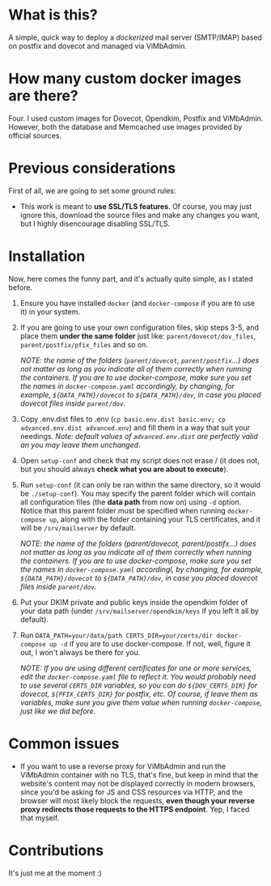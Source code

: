 # What is this?

A simple, quick way to deploy a *dockerized* mail server (SMTP/IMAP) based on postfix and dovecot and managed via ViMbAdmin.

# How many custom docker images are there?

Four. I used custom images for Dovecot, Opendkim, Postfix and ViMbAdmin. However, both the database and Memcached use images provided by official sources.

# Previous considerations

First of all, we are going to set some ground rules:

- This work is meant to **use SSL/TLS features**. Of course, you may just ignore this, download the source files and make any changes you want, but I highly disencourage disabling SSL/TLS.

# Installation

Now, here comes the funny part, and it's actually quite simple, as I stated before.

1. Ensure you have installed `docker` (and `docker-compose` if you are to use it) in your system.
2. If you are going to use your own configuration files, skip steps 3-5, and place them **under the same folder** just like: `parent/dovecot/dov_files`, `parent/postfix/pfix_files` and so on.

    *NOTE: the name of the folders (`parent/dovecot`, `parent/postfix`...) does not matter as long as you indicate all of them correctly when running the containers. If you are to use docker-compose, make sure you set the names in `docker-compose.yaml` accordingly, by changing, for example, `${DATA_PATH}/dovecot` to `${DATA_PATH}/dov`, in case you placed dovecot files inside `parent/dov`.*
3. Copy .env.dist files to .env (`cp basic.env.dist basic.env; cp advanced.env.dist advanced.env`) and fill them in a way that suit your needings. *Note: default values of `advanced.env.dist` are perfectly valid an you may leave them unchanged*.
4. Open `setup-conf` and check that my script does not erase / (it does not, but you should always **check what you are about to execute**).
5. Run `setup-conf` (it can only be ran within the same directory, so it would be `./setup-conf`). You may specify the parent folder which will contain all configuration files (the **data path** from now on) using `-d` option. Notice that this parent folder must be specified when running `docker-compose up`, along with the folder containing your TLS certificates, and it will be `/srv/mailserver` by default.

    *NOTE: the name of the folders (parent/dovecot, parent/postifx...) does not matter as long as you indicate all of them correctly when running the containers. If you are to use docker-compose, make sure you set the names in `docker-compose.yaml` accordingl, by changing, for example, `${DATA_PATH}/dovecot` to `${DATA_PATH}/dov`, in case you placed dovecot files inside `parent/dov`.*
6. Put your DKIM private and public keys inside the opendkim folder of your data path (under `/srv/mailserver/opendkim/keys` if you left it all by default).
7. Run `DATA_PATH=your/data/path CERTS_DIR=your/certs/dir docker-compose up -d` if you are to use docker-compose. If not, well, figure it out, I won't always be there for you.

    *NOTE: If you are using different certificates for one or more services, edit the `docker-compose.yaml` file to reflect it. You would probably need to use several `CERTS_DIR` variables, so you can do `${DOV_CERTS_DIR}` for dovecot, `${PFIX_CERTS_DIR}` for postfix, etc. Of course, if leave them as variables, make sure you give them value when running `docker-compose`, just like we did before.*

# Common issues

- If you want to use a reverse proxy for ViMbAdmin and run the ViMbAdmin container with no TLS, that's fine, but keep in mind that the website's content may not be displayed correctly in modern browsers, since you'd be asking for JS and CSS resources via HTTP, and the browser will most likely block the requests, **even though your reverse proxy redirects those requests to the HTTPS endpoint**. Yep, I faced that myself.

# Contributions

It's just me at the moment :)
